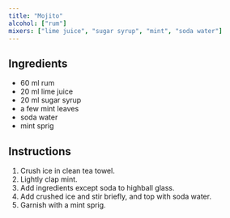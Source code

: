 ```yaml
---
title: "Mojito"
alcohol: ["rum"]
mixers: ["lime juice", "sugar syrup", "mint", "soda water"]
---
```


## Ingredients

- 60 ml rum
- 20 ml lime juice
- 20 ml sugar syrup
- a few mint leaves
- soda water
- mint sprig

## Instructions

1. Crush ice in clean tea towel.
2. Lightly clap mint.
3. Add ingredients except soda to highball glass.
4. Add crushed ice and stir briefly, and top with soda water.
5. Garnish with a mint sprig.
